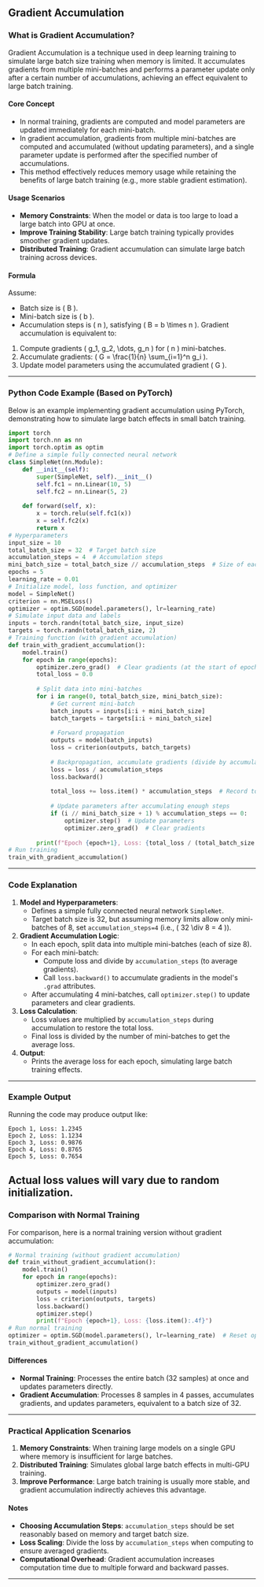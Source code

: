 ## Gradient Accumulation
### What is Gradient Accumulation?
Gradient Accumulation is a technique used in deep learning training to simulate large batch size training when memory is limited. It accumulates gradients from multiple mini-batches and performs a parameter update only after a certain number of accumulations, achieving an effect equivalent to large batch training.
#### Core Concept
- In normal training, gradients are computed and model parameters are updated immediately for each mini-batch.
- In gradient accumulation, gradients from multiple mini-batches are computed and accumulated (without updating parameters), and a single parameter update is performed after the specified number of accumulations.
- This method effectively reduces memory usage while retaining the benefits of large batch training (e.g., more stable gradient estimation).
#### Usage Scenarios
- **Memory Constraints**: When the model or data is too large to load a large batch into GPU at once.
- **Improve Training Stability**: Large batch training typically provides smoother gradient updates.
- **Distributed Training**: Gradient accumulation can simulate large batch training across devices.
#### Formula
Assume:
- Batch size is \( B \).
- Mini-batch size is \( b \).
- Accumulation steps is \( n \), satisfying \( B = b \times n \).
Gradient accumulation is equivalent to:
1. Compute gradients \( g_1, g_2, \dots, g_n \) for \( n \) mini-batches.
2. Accumulate gradients: \( G = \frac{1}{n} \sum_{i=1}^n g_i \).
3. Update model parameters using the accumulated gradient \( G \).
---
### Python Code Example (Based on PyTorch)
Below is an example implementing gradient accumulation using PyTorch, demonstrating how to simulate large batch effects in small batch training.
```python
import torch
import torch.nn as nn
import torch.optim as optim
# Define a simple fully connected neural network
class SimpleNet(nn.Module):
    def __init__(self):
        super(SimpleNet, self).__init__()
        self.fc1 = nn.Linear(10, 5)
        self.fc2 = nn.Linear(5, 2)
    
    def forward(self, x):
        x = torch.relu(self.fc1(x))
        x = self.fc2(x)
        return x
# Hyperparameters
input_size = 10
total_batch_size = 32  # Target batch size
accumulation_steps = 4  # Accumulation steps
mini_batch_size = total_batch_size // accumulation_steps  # Size of each mini-batch
epochs = 5
learning_rate = 0.01
# Initialize model, loss function, and optimizer
model = SimpleNet()
criterion = nn.MSELoss()
optimizer = optim.SGD(model.parameters(), lr=learning_rate)
# Simulate input data and labels
inputs = torch.randn(total_batch_size, input_size)
targets = torch.randn(total_batch_size, 2)
# Training function (with gradient accumulation)
def train_with_gradient_accumulation():
    model.train()
    for epoch in range(epochs):
        optimizer.zero_grad()  # Clear gradients (at the start of epoch)
        total_loss = 0.0
        
        # Split data into mini-batches
        for i in range(0, total_batch_size, mini_batch_size):
            # Get current mini-batch
            batch_inputs = inputs[i:i + mini_batch_size]
            batch_targets = targets[i:i + mini_batch_size]
            
            # Forward propagation
            outputs = model(batch_inputs)
            loss = criterion(outputs, batch_targets)
            
            # Backpropagation, accumulate gradients (divide by accumulation_steps to average gradients)
            loss = loss / accumulation_steps
            loss.backward()
            
            total_loss += loss.item() * accumulation_steps  # Record total loss
            
            # Update parameters after accumulating enough steps
            if (i // mini_batch_size + 1) % accumulation_steps == 0:
                optimizer.step()  # Update parameters
                optimizer.zero_grad()  # Clear gradients
            
        print(f"Epoch {epoch+1}, Loss: {total_loss / (total_batch_size / mini_batch_size):.4f}")
# Run training
train_with_gradient_accumulation()
```
---
### Code Explanation
1. **Model and Hyperparameters**:
   - Defines a simple fully connected neural network `SimpleNet`.
   - Target batch size is 32, but assuming memory limits allow only mini-batches of 8, set `accumulation_steps=4` (i.e., \( 32 \div 8 = 4 \)).
2. **Gradient Accumulation Logic**:
   - In each epoch, split data into multiple mini-batches (each of size 8).
   - For each mini-batch:
     - Compute loss and divide by `accumulation_steps` (to average gradients).
     - Call `loss.backward()` to accumulate gradients in the model's `.grad` attributes.
   - After accumulating 4 mini-batches, call `optimizer.step()` to update parameters and clear gradients.
3. **Loss Calculation**:
   - Loss values are multiplied by `accumulation_steps` during accumulation to restore the total loss.
   - Final loss is divided by the number of mini-batches to get the average loss.
4. **Output**:
   - Prints the average loss for each epoch, simulating large batch training effects.
---
### Example Output
Running the code may produce output like:
```
Epoch 1, Loss: 1.2345
Epoch 2, Loss: 1.1234
Epoch 3, Loss: 0.9876
Epoch 4, Loss: 0.8765
Epoch 5, Loss: 0.7654
```
Actual loss values will vary due to random initialization.
---
### Comparison with Normal Training
For comparison, here is a normal training version without gradient accumulation:
```python
# Normal training (without gradient accumulation)
def train_without_gradient_accumulation():
    model.train()
    for epoch in range(epochs):
        optimizer.zero_grad()
        outputs = model(inputs)
        loss = criterion(outputs, targets)
        loss.backward()
        optimizer.step()
        print(f"Epoch {epoch+1}, Loss: {loss.item():.4f}")
# Run normal training
optimizer = optim.SGD(model.parameters(), lr=learning_rate)  # Reset optimizer
train_without_gradient_accumulation()
```
#### Differences
- **Normal Training**: Processes the entire batch (32 samples) at once and updates parameters directly.
- **Gradient Accumulation**: Processes 8 samples in 4 passes, accumulates gradients, and updates parameters, equivalent to a batch size of 32.
---
### Practical Application Scenarios
1. **Memory Constraints**: When training large models on a single GPU where memory is insufficient for large batches.
2. **Distributed Training**: Simulates global large batch effects in multi-GPU training.
3. **Improve Performance**: Large batch training is usually more stable, and gradient accumulation indirectly achieves this advantage.
#### Notes
- **Choosing Accumulation Steps**: `accumulation_steps` should be set reasonably based on memory and target batch size.
- **Loss Scaling**: Divide the loss by `accumulation_steps` when computing to ensure averaged gradients.
- **Computational Overhead**: Gradient accumulation increases computation time due to multiple forward and backward passes.
---
